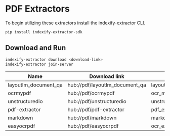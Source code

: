 # PDF Extractors

To begin utilizing these extractors install the indexify-extractor CLI.

```bash
pip install indexify-extractor-sdk
```

## Download and Run
```bash
indexify-extractor download <download-link>
indexify-extractor join-server
```

| Name                 | Download link                  | Extractor Module Name                    |
|----------------------|--------------------------------|------------------------------------------|
| layoutlm_document_qa | hub://pdf/layoutlm_document_qa | layoutlm_document_qa:LayoutLMDocumentQA  |
| ocrmypdf             | hub://pdf/ocrmypdf             | ocr_my_pdf:OCRMyPDFExtractor             |
| unstructuredio       | hub://pdf/unstructuredio       | unstructured_pdf:UnstructuredIOExtractor |
| pdf-extractor        | hub://pdf/pdf-extractor        | pdf_extractor:PDFExtractor               |
| markdown             | hub://pdf/markdown             | markdown_extractor:MarkdownExtractor     |
| easyocrpdf           | hub://pdf/easyocrpdf           | ocr_extractor:OCRExtractor     |
